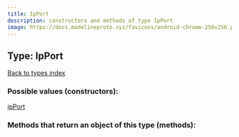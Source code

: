 ```yaml
---
title: IpPort
description: constructors and methods of type IpPort
image: https://docs.madelineproto.xyz/favicons/android-chrome-256x256.png
---
```

## Type: IpPort  
[Back to types index](index.md)



### Possible values (constructors):

[ipPort](../constructors/ipPort.md)  



### Methods that return an object of this type (methods):



